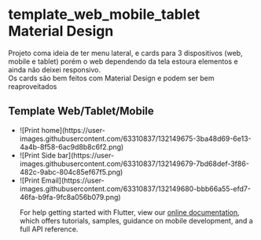 # template_web_mobile_tablet Material Design

Projeto coma  ideia de ter menu lateral, e cards para 3 dispositivos (web, mobile e tablet) porém o web dependendo da tela estoura elementos e ainda não deixei responsivo.
<br>
Os cards são bem feitos com Material Design e podem ser bem reaproveitados
## Template Web/Tablet/Mobile

<ul>
   <li>
      ![Print home](https://user-images.githubusercontent.com/63310837/132149675-3ba48d69-6e13-4a4b-8f58-6ac9d8b8c6f2.png)
   </li>
   <li>
      ![Print Side bar](https://user-images.githubusercontent.com/63310837/132149679-7bd68def-3f86-482c-9abc-804c85ef67f5.png)
   </li>
   <li>
      ![Print Email](https://user-images.githubusercontent.com/63310837/132149680-bbb66a55-efd7-46fa-b9fa-9fc8a056b079.png)
   </li>




For help getting started with Flutter, view our
[online documentation](https://flutter.dev/docs), which offers tutorials,
samples, guidance on mobile development, and a full API reference.
